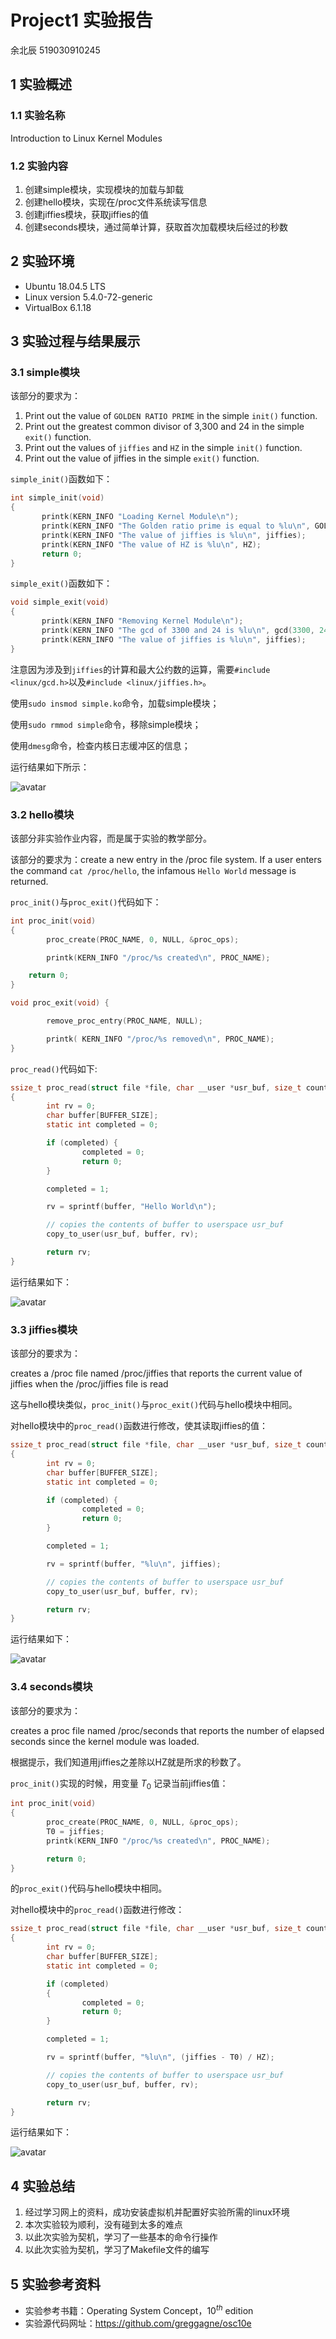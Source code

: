 # Project1 实验报告

 余北辰 519030910245



## 1 实验概述

### 1.1 实验名称
Introduction to Linux Kernel Modules

### 1.2 实验内容

1. 创建simple模块，实现模块的加载与卸载
2. 创建hello模块，实现在/proc文件系统读写信息
3. 创建jiffies模块，获取jiffies的值
4. 创建seconds模块，通过简单计算，获取首次加载模块后经过的秒数

## 2 实验环境

- Ubuntu 18.04.5 LTS
- Linux version 5.4.0-72-generic
- VirtualBox 6.1.18

## 3 实验过程与结果展示

### 3.1 simple模块

该部分的要求为：

1. Print out the value of `GOLDEN RATIO PRIME` in the simple `init()` function.
2. Print out the greatest common divisor of 3,300 and 24 in the simple `exit()` function.
3. Print out the values of `jiffies` and `HZ` in the simple `init()` function. 
4. Print out the value of jiffies in the simple `exit()` function.

`simple_init()`函数如下：

```c
int simple_init(void)
{
       printk(KERN_INFO "Loading Kernel Module\n");
       printk(KERN_INFO "The Golden ratio prime is equal to %lu\n", GOLDEN_RATIO_PRIME);
       printk(KERN_INFO "The value of jiffies is %lu\n", jiffies);
       printk(KERN_INFO "The value of HZ is %lu\n", HZ);
       return 0;
}
```

`simple_exit()`函数如下：

```c
void simple_exit(void)
{
       printk(KERN_INFO "Removing Kernel Module\n");
       printk(KERN_INFO "The gcd of 3300 and 24 is %lu\n", gcd(3300, 24));
       printk(KERN_INFO "The value of jiffies is %lu\n", jiffies);
}
```

注意因为涉及到`jiffies`的计算和最大公约数的运算，需要`#include <linux/gcd.h>`以及`#include <linux/jiffies.h>`。

使用`sudo insmod simple.ko`命令，加载simple模块；

使用`sudo rmmod simple`命令，移除simple模块；

使用`dmesg`命令，检查内核日志缓冲区的信息；

运行结果如下所示：

![avatar](01.png)

### 3.2 hello模块

该部分非实验作业内容，而是属于实验的教学部分。

该部分的要求为：create a new entry in the /proc file system. If a user enters the command `cat /proc/hello`, the infamous `Hello World` message is returned.

`proc_init()`与`proc_exit()`代码如下：

```c
int proc_init(void)
{
        proc_create(PROC_NAME, 0, NULL, &proc_ops);

        printk(KERN_INFO "/proc/%s created\n", PROC_NAME);

	return 0;
}

void proc_exit(void) {

        remove_proc_entry(PROC_NAME, NULL);

        printk( KERN_INFO "/proc/%s removed\n", PROC_NAME);
}

```

`proc_read()`代码如下:

```c
ssize_t proc_read(struct file *file, char __user *usr_buf, size_t count, loff_t *pos)
{
        int rv = 0;
        char buffer[BUFFER_SIZE];
        static int completed = 0;

        if (completed) {
                completed = 0;
                return 0;
        }

        completed = 1;

        rv = sprintf(buffer, "Hello World\n");

        // copies the contents of buffer to userspace usr_buf
        copy_to_user(usr_buf, buffer, rv);

        return rv;
}


```

运行结果如下：

![avatar](02.png)

### 3.3 jiffies模块

该部分的要求为：

creates a /proc file named /proc/jiffies that reports the current value of jiffies when the /proc/jiffies file is read

这与hello模块类似，`proc_init()`与`proc_exit()`代码与hello模块中相同。

对hello模块中的`proc_read()`函数进行修改，使其读取jiffies的值：

```c
ssize_t proc_read(struct file *file, char __user *usr_buf, size_t count, loff_t *pos)
{
        int rv = 0;
        char buffer[BUFFER_SIZE];
        static int completed = 0;

        if (completed) {
                completed = 0;
                return 0;
        }

        completed = 1;

        rv = sprintf(buffer, "%lu\n", jiffies);

        // copies the contents of buffer to userspace usr_buf
        copy_to_user(usr_buf, buffer, rv);

        return rv;
}
```

运行结果如下：

![avatar](03.png)

### 3.4 seconds模块

该部分的要求为：

creates a proc file named /proc/seconds that reports the number of elapsed seconds since the kernel module was loaded.

根据提示，我们知道用jiffies之差除以HZ就是所求的秒数了。

`proc_init()`实现的时候，用变量 $T_0$ 记录当前jiffies值：

```c
int proc_init(void)
{
        proc_create(PROC_NAME, 0, NULL, &proc_ops);
        T0 = jiffies;
        printk(KERN_INFO "/proc/%s created\n", PROC_NAME);

        return 0;
}
```

 的`proc_exit()`代码与hello模块中相同。

对hello模块中的`proc_read()`函数进行修改：

```c
ssize_t proc_read(struct file *file, char __user *usr_buf, size_t count, loff_t *pos)
{
        int rv = 0;
        char buffer[BUFFER_SIZE];
        static int completed = 0;

        if (completed)
        {
                completed = 0;
                return 0;
        }

        completed = 1;

        rv = sprintf(buffer, "%lu\n", (jiffies - T0) / HZ);

        // copies the contents of buffer to userspace usr_buf
        copy_to_user(usr_buf, buffer, rv);

        return rv;
}
```

运行结果如下：

![avatar](04.png)

## 4 实验总结

1. 经过学习网上的资料，成功安装虚拟机并配置好实验所需的linux环境
2. 本次实验较为顺利，没有碰到太多的难点
3. 以此次实验为契机，学习了一些基本的命令行操作
4. 以此次实验为契机，学习了Makefile文件的编写

## 5 实验参考资料

* 实验参考书籍：Operating System Concept，$10^{th}$ edition
* 实验源代码网址：https://github.com/greggagne/osc10e